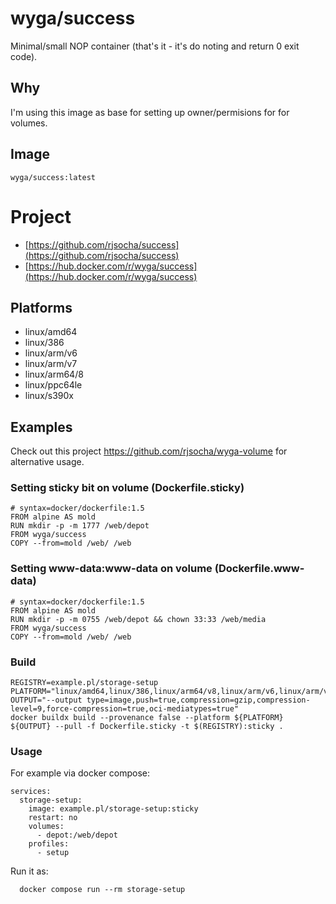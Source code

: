 # wyga/success

Minimal/small NOP container (that's it - it's do noting and return 0 exit code).

## Why

I'm using this image as base for setting up owner/permisions for for volumes.

## Image

```
wyga/success:latest
```

# Project

  - [https://github.com/rjsocha/success](https://github.com/rjsocha/success)
  - [https://hub.docker.com/r/wyga/success](https://hub.docker.com/r/wyga/success)

## Platforms

  - linux/amd64
  - linux/386
  - linux/arm/v6
  - linux/arm/v7
  - linux/arm64/8
  - linux/ppc64le
  - linux/s390x

## Examples

Check out this project https://github.com/rjsocha/wyga-volume for alternative usage.

### Setting sticky bit on volume (Dockerfile.sticky)

```
# syntax=docker/dockerfile:1.5
FROM alpine AS mold
RUN mkdir -p -m 1777 /web/depot
FROM wyga/success
COPY --from=mold /web/ /web
```

### Setting www-data:www-data on volume (Dockerfile.www-data)

```
# syntax=docker/dockerfile:1.5
FROM alpine AS mold
RUN mkdir -p -m 0755 /web/depot && chown 33:33 /web/media
FROM wyga/success
COPY --from=mold /web/ /web
```

### Build

```
REGISTRY=example.pl/storage-setup
PLATFORM="linux/amd64,linux/386,linux/arm64/v8,linux/arm/v6,linux/arm/v7,linux/s390x,linux/ppc64le"
OUTPUT="--output type=image,push=true,compression=gzip,compression-level=9,force-compression=true,oci-mediatypes=true"
docker buildx build --provenance false --platform ${PLATFORM} ${OUTPUT} --pull -f Dockerfile.sticky -t $(REGISTRY):sticky .
```

### Usage

For example via docker compose:

```
services:
  storage-setup:
    image: example.pl/storage-setup:sticky
    restart: no
    volumes:
      - depot:/web/depot
    profiles:
      - setup
```

Run it as:
```
  docker compose run --rm storage-setup
```
